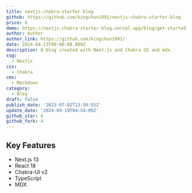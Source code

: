 ```yaml
---
title: nextjs-chakra-starter-blog
github: https://github.com/kingchun1991/nextjs-chakra-starter-blog
price: 0
demo: https://nextjs-chakra-starter-blog.vercel.app/blog/get-started
author: Author
author_link: https://github.com/kingchun1991/
date: 2024-04-13T00:00:00.000Z
description: A blog created with Next.js and Chakra UI and mdx.
ssg:
  - Nextjs
css:
  - Chakra
cms:
  - Markdown
category:
  - Blog
draft: false
publish_date: '2023-07-02T13:50:55Z'
update_date: '2024-09-19T04:54:09Z'
github_star: 4
github_fork: 4
---
```


## Key Features

- Next.js 13
- React 18
- Chakra-UI v2
- TypeScript
- MDX
